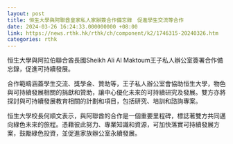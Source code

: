 ```yaml
---
layout: post
title: 恒生大學與阿聯酋皇家私人家辦簽合作備忘錄　促進學生交流等合作
date: 2024-03-26 16:24:33.000000000 +08:00
link: https://news.rthk.hk/rthk/ch/component/k2/1746315-20240326.htm
categories: rthk
---
```


恒生大學與阿拉伯聯合酋長國Sheikh Ali Al Maktoum王子私人辦公室簽署合作備忘錄，促進可持續發展。

合作範疇涵蓋學生交流、獎學金、贊助等，王子私人辦公室會協助恒生大學，物色與可持續發展相關的捐獻和贊助，讓中心優化未來的可持續研究及發展。雙方亦將探討與可持續發展教育相關的計劃和項目，包括研究、培訓和諮詢專案。

恒生大學校長何順文表示，與阿聯酋的合作是一個重要里程碑，標誌著雙方共同邁向綠色未來的旅程。憑藉彼此努力、專業知識和資源，可加快落實可持續發展方案，鼓勵綠色投資，並促進家族辦公室永續發展。
